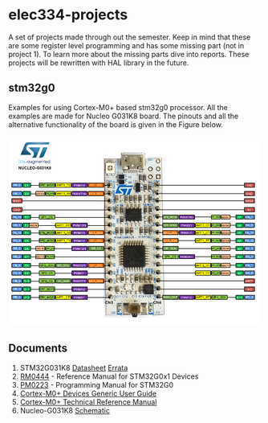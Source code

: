 # elec334-projects

A set of projects made through out the semester. Keep in mind that these are some register level programming and has some missing part (not in project 1). To learn more about the missing parts dive into reports. These projects will be rewritten with HAL library in the future.

## stm32g0

Examples for using Cortex-M0+ based stm32g0 processor. All the examples are made 
for Nucleo G031K8 board. The pinouts and all the alternative functionality of 
the board is given in the Figure below.

![nucleo g031k8](stm32g0-main_project_1-2/img/g031k8.png)

## Documents

1. STM32G031K8 [Datasheet](https://www.st.com/resource/en/datasheet/stm32g031k8.pdf) [Errata](https://www.st.com/resource/en/errata_sheet/dm00625293-stm32g031x4x6x8-device-errata-stmicroelectronics.pdf)
1. [RM0444](https://www.st.com/resource/en/reference_manual/dm00371828-stm32g0x1-advanced-armbased-32bit-mcus-stmicroelectronics.pdf) - Reference Manual for STM32G0x1 Devices
1. [PM0223](https://www.st.com/resource/en/programming_manual/dm00104451-cortexm0-programming-manual-for-stm32l0-stm32g0-stm32wl-and-stm32wb-series-stmicroelectronics.pdf) - Programming Manual for STM32G0
1. [Cortex-M0+ Devices Generic User Guide](https://developer.arm.com/documentation/dui0662/b)
1. [Cortex-M0+ Technical Reference Manual](https://developer.arm.com/documentation/ddi0484/c)
1. Nucleo-G031K8 [Schematic](https://www.st.com/resource/en/schematic_pack/mb1455-g031k8-c01_schematic.pdf) 
